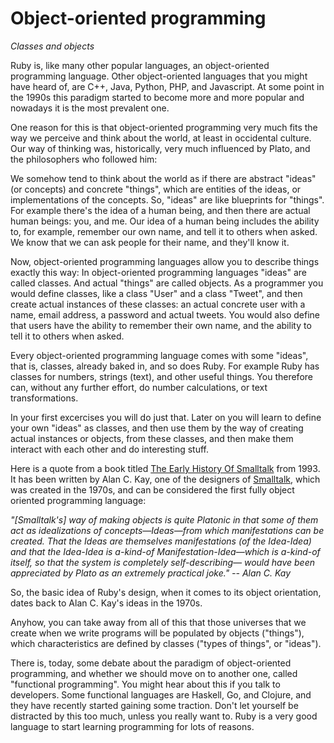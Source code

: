 # Object-oriented programming

*Classes and objects*

Ruby is, like many other popular languages, an object-oriented programming
language. Other object-oriented languages that you might have heard of, are
C++, Java, Python, PHP, and Javascript. At some point in the 1990s this
paradigm started to become more and more popular and nowadays it is the
most prevalent one.

One reason for this is that object-oriented programming very much fits the way
we perceive and think about the world, at least in occidental culture.
Our way of thinking was, historically, very much influenced by Plato,
and the philosophers who followed him:

We somehow tend to think about the world as if there are abstract "ideas" (or
concepts) and concrete "things", which are entities of the ideas, or
implementations of the concepts. So, "ideas" are like blueprints for "things".
For example there's the idea of a human being, and then there are actual human
beings: you, and me. Our idea of a human being includes the ability to, for
example, remember our own name, and tell it to others when asked. We know
that we can ask people for their name, and they'll know it.

Now, object-oriented programming languages allow you to describe things exactly
this way: In object-oriented programming languages "ideas" are called classes.
And actual "things" are called objects. As a programmer you would define
classes, like a class "User" and a class "Tweet", and then create actual
instances of these classes: an actual concrete user with a name, email
address, a password and actual tweets. You would also define that users have
the ability to remember their own name, and the ability to tell it to others
when asked.

Every object-oriented programming language comes with some "ideas", that is,
classes, already baked in, and so does Ruby. For example Ruby has classes for
numbers, strings (text), and other useful things. You therefore can, without any
further effort, do number calculations, or text transformations.

In your first excercises you will do just that. Later on you will learn to
define your own "ideas" as classes, and then use them by the way of creating
actual instances or objects, from these classes, and then make them interact with
each other and do interesting stuff.

Here is a quote from a book titled [The Early History Of Smalltalk](http://worrydream.com/EarlyHistoryOfSmalltalk/)
from 1993. It has been written by Alan C. Kay, one of the designers of
[Smalltalk](https://en.wikipedia.org/wiki/Smalltalk), which was created in the
1970s, and can be considered the first fully object oriented programming
language:

*"[Smalltalk's] way of making objects is quite Platonic in that some of them act
as idealizations of concepts—Ideas—from which manifestations can be created.
That the Ideas are themselves manifestations (of the Idea-Idea) and that the
Idea-Idea is a-kind-of Manifestation-Idea—which is a-kind-of itself, so that
the system is completely self-describing— would have been appreciated by Plato
as an extremely practical joke." -- Alan C. Kay*

So, the basic idea of Ruby's design, when it comes to its object orientation,
dates back to Alan C. Kay's ideas in the 1970s.

Anyhow, you can take away from all of this that those universes that we create
when we write programs will be populated by objects ("things"), which
characteristics are defined by classes ("types of things", or "ideas").

<p class="hint">
There is, today, some debate about the paradigm of object-oriented
programming, and whether we should move on to another one, called "functional
programming". You might hear about this if you talk to developers. Some
functional languages are Haskell, Go, and Clojure, and they have recently
started gaining some traction. Don't let yourself be distracted by this too
much, unless you really want to. Ruby is a very good language to start learning
programming for lots of reasons.
</p>
